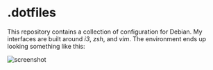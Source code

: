 .dotfiles
=========
This repository contains a collection of configuration for Debian. My interfaces are built around *i3*, *zsh*, and *vim*. The environment ends up looking something like this:

![screenshot](https://github.com/denten/.dotfiles/blob/master/layoutidea.png)
